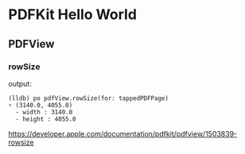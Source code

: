 #  PDFKit Hello World

## PDFView

### rowSize

output:

```
(lldb) po pdfView.rowSize(for: tappedPDFPage)
▿ (3140.0, 4055.0)
  - width : 3140.0
  - height : 4055.0
```

https://developer.apple.com/documentation/pdfkit/pdfview/1503839-rowsize


